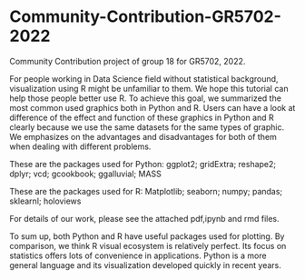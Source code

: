 # Community-Contribution-GR5702-2022
Community Contribution project of group 18 for GR5702, 2022.

For people working in Data Science field without statistical background, visualization using R might be unfamiliar to them. We hope this tutorial can help those people better use R. To achieve this goal, we summarized the most common used graphics both in Python and R. Users can have a look at difference of the effect and function of these graphics in Python and R clearly because we use the same datasets for the same types of graphic. We emphasizes on the advantages and disadvantages for both of them when dealing with different problems. 

These are the packages used for Python:
ggplot2; gridExtra; reshape2; dplyr; vcd; gcookbook; ggalluvial; MASS

These are the packages used for R:
Matplotlib; seaborn; numpy; pandas; sklearnl; holoviews

For details of our work, please see the attached pdf,ipynb and rmd files.

To sum up, both Python and R have useful packages used for plotting. By comparison, we think R visual ecosystem is relatively perfect. Its focus on statistics offers lots of convenience in applications. Python is a more general language and its visualization developed quickly in recent years.

